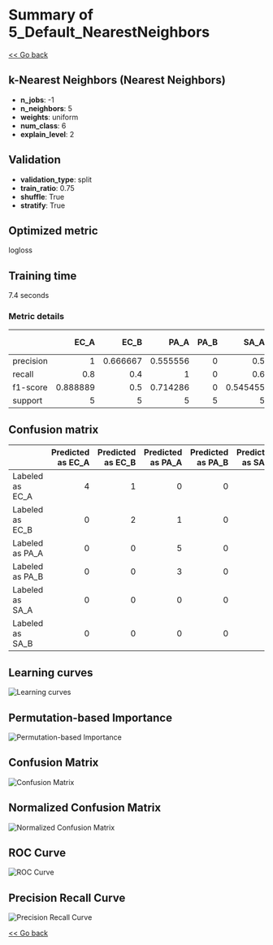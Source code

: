 # Summary of 5_Default_NearestNeighbors

[<< Go back](../README.md)


## k-Nearest Neighbors (Nearest Neighbors)
- **n_jobs**: -1
- **n_neighbors**: 5
- **weights**: uniform
- **num_class**: 6
- **explain_level**: 2

## Validation
 - **validation_type**: split
 - **train_ratio**: 0.75
 - **shuffle**: True
 - **stratify**: True

## Optimized metric
logloss

## Training time

7.4 seconds

### Metric details
|           |     EC_A |     EC_B |     PA_A |   PA_B |     SA_A |     SA_B |   accuracy |   macro avg |   weighted avg |   logloss |
|:----------|---------:|---------:|---------:|-------:|---------:|---------:|-----------:|------------:|---------------:|----------:|
| precision | 1        | 0.666667 | 0.555556 |      0 | 0.5      | 0.25     |   0.533333 |    0.49537  |       0.49537  |   2.81669 |
| recall    | 0.8      | 0.4      | 1        |      0 | 0.6      | 0.4      |   0.533333 |    0.533333 |       0.533333 |   2.81669 |
| f1-score  | 0.888889 | 0.5      | 0.714286 |      0 | 0.545455 | 0.307692 |   0.533333 |    0.49272  |       0.49272  |   2.81669 |
| support   | 5        | 5        | 5        |      5 | 5        | 5        |   0.533333 |   30        |      30        |   2.81669 |


## Confusion matrix
|                 |   Predicted as EC_A |   Predicted as EC_B |   Predicted as PA_A |   Predicted as PA_B |   Predicted as SA_A |   Predicted as SA_B |
|:----------------|--------------------:|--------------------:|--------------------:|--------------------:|--------------------:|--------------------:|
| Labeled as EC_A |                   4 |                   1 |                   0 |                   0 |                   0 |                   0 |
| Labeled as EC_B |                   0 |                   2 |                   1 |                   0 |                   0 |                   2 |
| Labeled as PA_A |                   0 |                   0 |                   5 |                   0 |                   0 |                   0 |
| Labeled as PA_B |                   0 |                   0 |                   3 |                   0 |                   0 |                   2 |
| Labeled as SA_A |                   0 |                   0 |                   0 |                   0 |                   3 |                   2 |
| Labeled as SA_B |                   0 |                   0 |                   0 |                   0 |                   3 |                   2 |

## Learning curves
![Learning curves](learning_curves.png)

## Permutation-based Importance
![Permutation-based Importance](permutation_importance.png)
## Confusion Matrix

![Confusion Matrix](confusion_matrix.png)


## Normalized Confusion Matrix

![Normalized Confusion Matrix](confusion_matrix_normalized.png)


## ROC Curve

![ROC Curve](roc_curve.png)


## Precision Recall Curve

![Precision Recall Curve](precision_recall_curve.png)



[<< Go back](../README.md)
